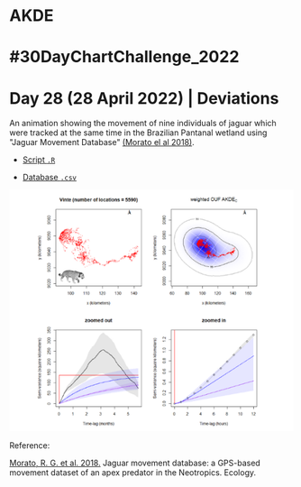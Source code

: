 # AKDE

# #30DayChartChallenge_2022

# Day 28 (28 April 2022) | Deviations

An animation showing the movement of nine individuals of jaguar which were tracked at the same time in the Brazilian Pantanal wetland using "Jaguar Movement Database" [(Morato el al 2018)](http://doi.org/10.1002/ecy.2379). 

- [Script `.R`](https://github.com/fblpalmeira/AKDE/blob/main/data/ctmm_20.R)

- [Database `.csv`](https://github.com/fblpalmeira/AKDE/blob/main/data/vinte.txt)

<img src="https://github.com/fblpalmeira/AKDE/blob/main/data/akde_jaguar.png">

Reference:

[Morato, R. G. et al. 2018.](http://doi.org/10.1002/ecy.2379) Jaguar movement database: a GPS-based movement dataset of an apex predator in the Neotropics. Ecology.
